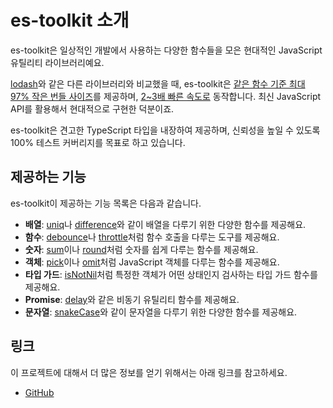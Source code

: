 # es-toolkit 소개

es-toolkit은 일상적인 개발에서 사용하는 다양한 함수들을 모은 현대적인 JavaScript 유틸리티 라이브러리예요.

[lodash](https://lodash.com/)와 같은 다른 라이브러리와 비교했을 때, es-toolkit은 [같은 함수 기준 최대 97% 작은 번들 사이즈](./bundle-size.md)를 제공하며, [2~3배 빠른 속도로](./performance.md) 동작합니다. 최신 JavaScript API를 활용해서 현대적으로 구현한 덕분이죠.

es-toolkit은 견고한 TypeScript 타입을 내장하여 제공하며, 신뢰성을 높일 수 있도록 100% 테스트 커버리지를 목표로 하고 있습니다.

## 제공하는 기능

es-toolkit이 제공하는 기능 목록은 다음과 같습니다.

- **배열**: [uniq](./reference/array/uniq.md)나 [difference](./reference/array/difference.md)와 같이 배열을 다루기 위한 다양한 함수를 제공해요.
- **함수**: [debounce](./reference/function/debounce.md)나 [throttle](./reference/function/throttle.md)처럼 함수 호출을 다루는 도구를 제공해요.
- **숫자**: [sum](./reference/math/sum.md)이나 [round](./reference/math/round.md)처럼 숫자를 쉽게 다루는 함수를 제공해요.
- **객체**: [pick](./reference/object/pick.md)이나 [omit](./reference/object/omit.md)처럼 JavaScript 객체를 다루는 함수를 제공해요.
- **타입 가드**: [isNotNil](./reference/predicate/isNotNil.md)처럼 특정한 객체가 어떤 상태인지 검사하는 타입 가드 함수를 제공해요.
- **Promise**: [delay](./reference/promise/delay.md)와 같은 비동기 유틸리티 함수를 제공해요.
- **문자열**: [snakeCase](./reference/string/snakeCase.md)와 같이 문자열을 다루기 위한 다양한 함수를 제공해요.

## 링크

이 프로젝트에 대해서 더 많은 정보를 얻기 위해서는 아래 링크를 참고하세요.

- [GitHub](https://github.com/toss/es-toolkit)
